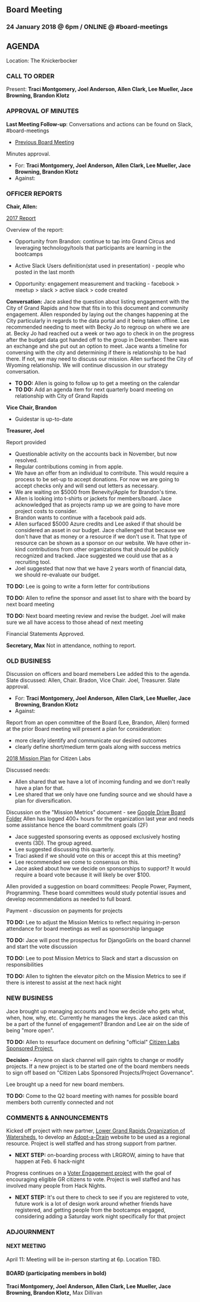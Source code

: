 ## Board Meeting
### 24 January 2018 @ 6pm / ONLINE @ #board-meetings

## AGENDA

Location: The Knickerbocker

### CALL TO ORDER
Present: **Traci Montgomery, Joel Anderson, Allen Clark, Lee Mueller, Jace Browning, Brandon Klotz**

### APPROVAL OF MINUTES
**Last Meeting Follow-up**: Conversations and actions can be found on Slack, #board-meetings
 - [Previous Board Meeting](https://github.com/citizenlabsgr/community/blob/master/governance/bd_minutes/2017-10-10.md)

Minutes approval.
- For: **Traci Montgomery, Joel Anderson, Allen Clark, Lee Mueller, Jace Browning, Brandon Klotz**
- Against:
### OFFICER REPORTS

**Chair, Allen:**

[2017 Report](https://docs.google.com/presentation/d/1trdaqvTuPtLvHXc-Cji_W7S0olyV1bRJ4QV6iTU9tsA/edit?usp=sharing)

  Overview of the report:

  - Opportunity from Brandon: continue to tap into Grand Circus and leveraging technology/tools that participants are learning in the bootcamps

  - Active Slack Users definition(stat used in presentation) - people who posted in the last month
  - Opportunity: engagement measurement and tracking - facebook > meetup > slack > active slack > code created

  **Conversation:** Jace asked the question about listing engagement with the City of Grand Rapids and how that fits in to this document and community engagement. Allen responded by laying out the changes happening at the City particularly in regards to the data portal and it being taken offline. Lee recommended needing to meet with Becky Jo to regroup on where we are at. Becky Jo had reached out a week or two ago to check in on the progress after the budget data got handed off to the group in December. There was an exchange and she put out an option to meet. Jace wants a timeline for conversing with the city and determining if there is relationship to be had there. If not, we may need to discuss our mission. Allen surfaced the City of Wyoming relationship. We will continue discussion in our strategy conversation.

  - **TO DO:** Allen is going to follow up to get a meeting on the calendar
  - **TO DO:** Add an agenda item for next quarterly board meeting on relationship with City of Grand Rapids

**Vice Chair, Brandon**

- Guidestar is up-to-date

**Treasurer, Joel**

Report provided

- Questionable activity on the accounts back in November, but now resolved.
- Regular contributions coming in from apple.
- We have an offer from an individual to contribute. This would require a process to be set-up to accept donations. For now we are going to accept checks only and will send out letters as necessary.
- We are waiting on $5000 from Benevity/Apple for Brandon's time.
- Allen is looking into t-shirts or jackets for members/board. Jace acknowledged that as projects ramp up we are going to have more project costs to consider.
- Brandon wants to continue with a facebook paid ads.
- Allen surfaced $5000 Azure credits and Lee asked if that should be considered an asset in our budget. Jace challenged that because we don't have that as money or a resource if we don't use it. That type of resource can be shown as a sponsor on our website. We have other in-kind contributions from other organizations that should be publicly recognized and tracked. Jace suggested we could use that as a recruiting tool.
- Joel suggested that now that we have 2 years worth of financial data, we should re-evaluate our budget.

**TO DO:** Lee is going to write a form letter for contributions

**TO DO:** Allen to refine the sponsor and asset list to share with the board by next board meeting

**TO DO:** Next board meeting review and revise the budget. Joel will make sure we all have access to those ahead of next meeting

Financial Statements Approved.

**Secretary, Max**
Not in attendance, nothing to report.

### OLD BUSINESS

Discussion on officers and board memebers
Lee added this to the agenda.
Slate discussed: Allen, Chair. Bradon, Vice Chair. Joel, Treasurer.
Slate approval.
- For: **Traci Montgomery, Joel Anderson, Allen Clark, Lee Mueller, Jace Browning, Brandon Klotz**
- Against:

Report from an open committee of the Board (Lee, Brandon, Allen) formed at the prior Board meeting will present a plan for consideration:
- more clearly identify and communicate our desired outcomes
- clearly define short/medium term goals along with success metrics

[2018 Mission Plan](https://docs.google.com/presentation/d/1pZSqHW2rNANWistD-84avu01Xn-OGTOURkPnf19arFE/edit?usp=sharing) for Citizen Labs

Discussed needs:
- Allen shared that we have a lot of incoming funding and we don't really have a plan for that.
- Lee shared that we only have one funding source and we should have a plan for diversification.

Discussion on the "Mission Metrics" document - see [Google Drive Board Folder](https://docs.google.com/spreadsheets/d/1Tzme6WZeo0oJ-iRoUB4Pr8DhoMGiBHZNyeV0Pr0l98I/edit?usp=sharing)
Allen has logged 400+ hours for the organization last year and needs some assistance hence the board commitment goals (2F)

- Jace suggested sponsoring events as opposed exclusively hosting events (3D). The group agreed.
- Lee suggested discussing this quarterly.
- Traci asked if we should vote on this or accept this at this meeting?
- Lee recommended we come to consensus on this.
- Jace asked about how we decide on sponsorships to support? It would require a board vote because it will likely be over $100.

Allen provided a suggestion on board committees: People Power, Payment, Programming. These board committees would study potential issues and develop recommendations as needed to full board.

Payment - discussion on payments for projects

**TO DO:** Lee to adjust the Mission Metrics to reflect requiring in-person attendance for board meetings as well as sponsorship language

**TO DO:** Jace will post the prospectus for DjangoGirls on the board channel and start the vote discussion

**TO DO:** Lee to post Mission Metrics to Slack and start a discussion on responsibilities

**TO DO:** Allen to tighten the elevator pitch on the Mission Metrics to see if there is interest to assist at the next hack night

### NEW BUSINESS

Jace brought up managing accounts and how we decide who gets what, when, how, why, etc. Currently he manages the keys. Jace asked can this be a part of the funnel of engagement? Brandon and Lee air on the side of being "more open".

**TO DO:** Allen to resurface document on defining "official" [Citizen Labs Sponsored Project.](https://docs.google.com/document/d/1T5XhNmwdYvoqPLsxI8JUa19B4QVkqsksiCq1l15S_Mg/edit?usp=sharing)

**Decision** - Anyone on slack channel will gain rights to change or modify projects. If a new project is to be started one of the board members needs to sign off based on "Citizen Labs Sponsored Projects/Project Governance".

Lee brought up a need for new board members.

**TO DO:** Come to the Q2 board meeting with names for possible board members both currently connected and not

### COMMENTS & ANNOUNCEMENTS

Kicked off project with new partner, [Lower Grand Rapids Organization of Watersheds](https://www.lgrow.org), to develop an [Adopt-a-Drain](https://github.com/citizenlabsgr/adopt-a-drain) website to be used as a regional resource. Project is well staffed and has strong support from partner.

- **NEXT STEP:** on-boarding process with LRGROW, aiming to have that happen at Feb. 6 hack-night

Progress continues on a [Voter Engagement project](https://github.com/citizenlabsgr/voter-engagement) with the goal of encouraging eligible GR citizens to vote. Project is well staffed and has involved many people from Hack Nights.

- **NEXT STEP:** It's out there to check to see if you are registered to vote, future work is a lot of design work around whether friends have registered, and getting people from the bootcamps engaged, considering adding a Saturday work night specifically for that project

### ADJOURNMENT

#### NEXT MEETING
April 11: Meeting will be in-person starting at 6p. Location TBD.

#### BOARD (participating members in bold)
**Traci Montgomery, Joel Anderson, Allen Clark, Lee Mueller, Jace Browning, Brandon Klotz,** Max Dillivan
